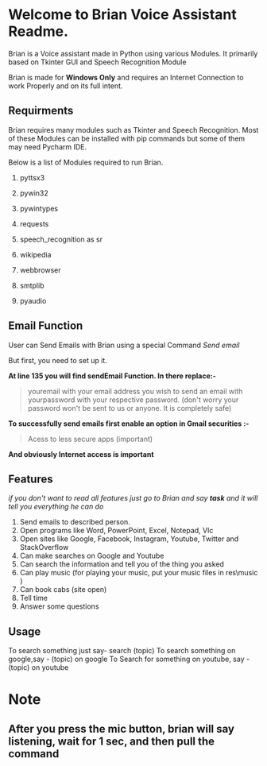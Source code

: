 # Welcome to Brian Voice Assistant Readme.

Brian is a Voice assistant made in Python using various Modules. It primarily based on 
Tkinter GUI and Speech Recognition Module

Brian is made for **Windows Only** and requires an Internet Connection to work Properly and 
on its full intent.

## Requirments 

Brian requires many modules such as Tkinter and Speech Recognition.
Most of these Modules can be installed with pip commands but some of them
may need Pycharm IDE.

Below is a list of Modules required to run Brian.

1. pyttsx3

2. pywin32

3. pywintypes

4. requests

5. speech_recognition as sr

6. wikipedia

7. webbrowser

8. smtplib

9. pyaudio


## Email Function

User can Send Emails with Brian using a special Command _Send email_

But first, you need to set up it.

**At line 135 you will find sendEmail Function. In there replace:-**

> youremail with your email address you wish to send an email with
> yourpassword with your respective password. (don't worry your password won't be sent to us or anyone. It is completely safe)

**To successfully send emails first enable an option in Gmail securities :-**

>Acess to less secure apps (important)

**And obviously Internet access is important**


## Features

_if you don't want to read all features just go to Brian and say **task** and it will tell
you everything he can do_

1. Send emails to described person.	
2. Open programs like Word, PowerPoint, Excel, Notepad, Vlc	
3. Open sites like Google, Facebook, Instagram, Youtube, Twitter and StackOverflow	 
4. Can make searches on Google and Youtube 
5. Can search the information and tell you of the thing you asked 
6. Can play music (for playing your music, put your music files in res\music )	     
7. Can book cabs (site open)	     						             
8. Tell time									     
9. Answer some questions


## Usage

To search something just say- search (topic)
To search something on google,say - (topic) on google
To Search for something on youtube, say - (topic) on youtube


# Note

## **After you press the mic button, brian will say listening, wait for 1 sec, and then pull the command**
